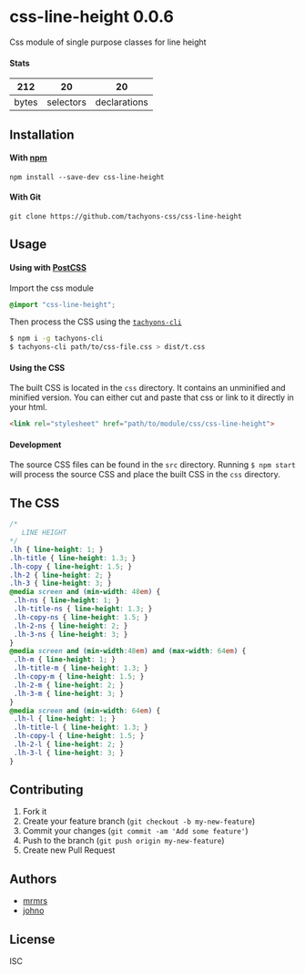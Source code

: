# css-line-height 0.0.6

Css module of single purpose classes for line height

#### Stats

212 | 20 | 20
---|---|---
bytes | selectors | declarations

## Installation

#### With [npm](https://npmjs.com)

```
npm install --save-dev css-line-height
```

#### With Git

```
git clone https://github.com/tachyons-css/css-line-height
```

## Usage

#### Using with [PostCSS](https://github.com/postcss/postcss)

Import the css module

```css
@import "css-line-height";
```

Then process the CSS using the [`tachyons-cli`](https://github.com/tachyons-css/tachyons-cli)

```sh
$ npm i -g tachyons-cli
$ tachyons-cli path/to/css-file.css > dist/t.css
```

#### Using the CSS

The built CSS is located in the `css` directory. It contains an unminified and minified version.
You can either cut and paste that css or link to it directly in your html.

```html
<link rel="stylesheet" href="path/to/module/css/css-line-height">
```

#### Development

The source CSS files can be found in the `src` directory.
Running `$ npm start` will process the source CSS and place the built CSS in the `css` directory.

## The CSS

```css
/*
   LINE HEIGHT
*/
.lh { line-height: 1; }
.lh-title { line-height: 1.3; }
.lh-copy { line-height: 1.5; }
.lh-2 { line-height: 2; }
.lh-3 { line-height: 3; }
@media screen and (min-width: 48em) {
 .lh-ns { line-height: 1; }
 .lh-title-ns { line-height: 1.3; }
 .lh-copy-ns { line-height: 1.5; }
 .lh-2-ns { line-height: 2; }
 .lh-3-ns { line-height: 3; }
}
@media screen and (min-width:48em) and (max-width: 64em) {
 .lh-m { line-height: 1; }
 .lh-title-m { line-height: 1.3; }
 .lh-copy-m { line-height: 1.5; }
 .lh-2-m { line-height: 2; }
 .lh-3-m { line-height: 3; }
}
@media screen and (min-width: 64em) {
 .lh-l { line-height: 1; }
 .lh-title-l { line-height: 1.3; }
 .lh-copy-l { line-height: 1.5; }
 .lh-2-l { line-height: 2; }
 .lh-3-l { line-height: 3; }
}
```

## Contributing

1. Fork it
2. Create your feature branch (`git checkout -b my-new-feature`)
3. Commit your changes (`git commit -am 'Add some feature'`)
4. Push to the branch (`git push origin my-new-feature`)
5. Create new Pull Request

## Authors

* [mrmrs](http://mrmrs.io)
* [johno](http://johnotander.com)

## License

ISC

